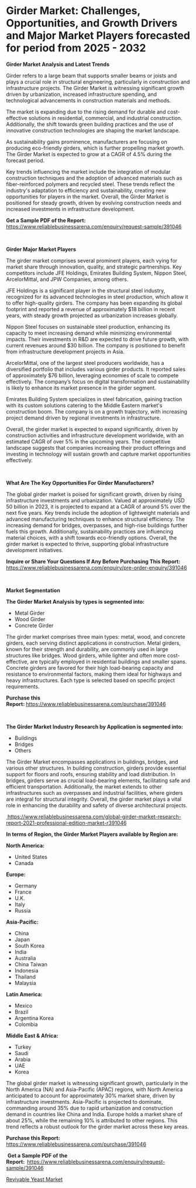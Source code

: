 <p><h1>Girder Market: Challenges, Opportunities, and Growth Drivers and Major Market Players forecasted for period from 2025 - 2032</h1></p><p><strong>Girder Market Analysis and Latest Trends</strong></p>
<p><p>Girder refers to a large beam that supports smaller beams or joists and plays a crucial role in structural engineering, particularly in construction and infrastructure projects. The Girder Market is witnessing significant growth driven by urbanization, increased infrastructure spending, and technological advancements in construction materials and methods. </p><p>The market is expanding due to the rising demand for durable and cost-effective solutions in residential, commercial, and industrial construction. Additionally, the shift towards green building practices and the use of innovative construction technologies are shaping the market landscape. </p><p>As sustainability gains prominence, manufacturers are focusing on producing eco-friendly girders, which is further propelling market growth. The Girder Market is expected to grow at a CAGR of 4.5% during the forecast period. </p><p>Key trends influencing the market include the integration of modular construction techniques and the adoption of advanced materials such as fiber-reinforced polymers and recycled steel. These trends reflect the industry's adaptation to efficiency and sustainability, creating new opportunities for players in the market. Overall, the Girder Market is positioned for steady growth, driven by evolving construction needs and increased investments in infrastructure development.</p></p>
<p><strong>Get a Sample PDF of the Report:&nbsp;</strong> <a href="https://www.reliablebusinessarena.com/enquiry/request-sample/391046?utm_campaign=3270&utm_medium=2&utm_source=Github&utm_content=ia&utm_term=29032025&utm_id=girder">https://www.reliablebusinessarena.com/enquiry/request-sample/391046</a></p>
<p>&nbsp;</p>
<p><strong>Girder Major Market Players</strong></p>
<p><p>The girder market comprises several prominent players, each vying for market share through innovation, quality, and strategic partnerships. Key competitors include JFE Holdings, Emirates Building System, Nippon Steel, ArcelorMittal, and JPW Companies, among others.</p><p>JFE Holdings is a significant player in the structural steel industry, recognized for its advanced technologies in steel production, which allow it to offer high-quality girders. The company has been expanding its global footprint and reported a revenue of approximately $18 billion in recent years, with steady growth projected as urbanization increases globally.</p><p>Nippon Steel focuses on sustainable steel production, enhancing its capacity to meet increasing demand while minimizing environmental impacts. Their investments in R&D are expected to drive future growth, with current revenues around $30 billion. The company is positioned to benefit from infrastructure development projects in Asia.</p><p>ArcelorMittal, one of the largest steel producers worldwide, has a diversified portfolio that includes various girder products. It reported sales of approximately $76 billion, leveraging economies of scale to compete effectively. The company’s focus on digital transformation and sustainability is likely to enhance its market presence in the girder segment.</p><p>Emirates Building System specializes in steel fabrication, gaining traction with its custom solutions catering to the Middle Eastern market's construction boom. The company is on a growth trajectory, with increasing project demand driven by regional investments in infrastructure.</p><p>Overall, the girder market is expected to expand significantly, driven by construction activities and infrastructure development worldwide, with an estimated CAGR of over 5% in the upcoming years. The competitive landscape suggests that companies increasing their product offerings and investing in technology will sustain growth and capture market opportunities effectively.</p></p>
<p>&nbsp;</p>
<p><strong>What Are The Key Opportunities For Girder Manufacturers?</strong></p>
<p><p>The global girder market is poised for significant growth, driven by rising infrastructure investments and urbanization. Valued at approximately USD 50 billion in 2023, it is projected to expand at a CAGR of around 5% over the next five years. Key trends include the adoption of lightweight materials and advanced manufacturing techniques to enhance structural efficiency. The increasing demand for bridges, overpasses, and high-rise buildings further fuels this growth. Additionally, sustainability practices are influencing material choices, with a shift towards eco-friendly options. Overall, the girder market is expected to thrive, supporting global infrastructure development initiatives.</p></p>
<p><strong>Inquire or Share Your Questions If Any Before Purchasing This Report:</strong> <a href="https://www.reliablebusinessarena.com/enquiry/pre-order-enquiry/391046?utm_campaign=3270&utm_medium=2&utm_source=Github&utm_content=ia&utm_term=29032025&utm_id=girder">https://www.reliablebusinessarena.com/enquiry/pre-order-enquiry/391046</a></p>
<p>&nbsp;</p>
<p><strong>Market Segmentation</strong></p>
<p><strong>The Girder Market Analysis by types is segmented into:</strong></p>
<p><ul><li>Metal Girder</li><li>Wood Girder</li><li>Concrete Girder</li></ul></p>
<p><p>The girder market comprises three main types: metal, wood, and concrete girders, each serving distinct applications in construction. Metal girders, known for their strength and durability, are commonly used in large structures like bridges. Wood girders, while lighter and often more cost-effective, are typically employed in residential buildings and smaller spans. Concrete girders are favored for their high load-bearing capacity and resistance to environmental factors, making them ideal for highways and heavy infrastructures. Each type is selected based on specific project requirements.</p></p>
<p><strong>Purchase this Report:&nbsp;</strong><a href="https://www.reliablebusinessarena.com/purchase/391046?utm_campaign=3270&utm_medium=2&utm_source=Github&utm_content=ia&utm_term=29032025&utm_id=girder">https://www.reliablebusinessarena.com/purchase/391046</a></p>
<p>&nbsp;</p>
<p><strong>The Girder Market Industry Research by Application is segmented into:</strong></p>
<p><ul><li>Buildings</li><li>Bridges</li><li>Others</li></ul></p>
<p><p>The Girder Market encompasses applications in buildings, bridges, and various other structures. In building construction, girders provide essential support for floors and roofs, ensuring stability and load distribution. In bridges, girders serve as crucial load-bearing elements, facilitating safe and efficient transportation. Additionally, the market extends to other infrastructures such as overpasses and industrial facilities, where girders are integral for structural integrity. Overall, the girder market plays a vital role in enhancing the durability and safety of diverse architectural projects.</p></p>
<p><a href="https://www.reliablebusinessarena.com/global-girder-market-research-report-2021-professional-edition-market-r391046?utm_campaign=3270&utm_medium=2&utm_source=Github&utm_content=ia&utm_term=29032025&utm_id=girder">&nbsp;https://www.reliablebusinessarena.com/global-girder-market-research-report-2021-professional-edition-market-r391046</a></p>
<p><strong>In terms of Region, the Girder Market Players available by Region are:</strong></p>
<p>
    <p> <strong> North America: </strong>
        <ul>
            <li>United States</li>
            <li>Canada</li>
        </ul>
        </p> 
    <p> <strong> Europe: </strong>
        <ul>
            <li>Germany</li>
            <li>France</li>
            <li>U.K.</li>
            <li>Italy</li>
            <li>Russia</li>
        </ul>
        </p> 
    <p> <strong> Asia-Pacific: </strong>
        <ul>
            <li>China</li>
            <li>Japan</li>
            <li>South Korea</li>
            <li>India</li>
            <li>Australia</li>
            <li>China Taiwan</li>
            <li>Indonesia</li>
            <li>Thailand</li>
            <li>Malaysia</li>
        </ul>
        </p> 
    <p> <strong> Latin America: </strong>
        <ul>
            <li>Mexico</li>
            <li>Brazil</li>
            <li>Argentina Korea</li>
            <li>Colombia</li>
        </ul>
        </p> 
    <p> <strong> Middle East & Africa: </strong>
        <ul>
            <li>Turkey</li>
            <li>Saudi</li>
            <li>Arabia</li>
            <li>UAE</li>
            <li>Korea</li>
        </ul>
    </p>
    </p>
<p><p>The global girder market is witnessing significant growth, particularly in the North America (NA) and Asia-Pacific (APAC) regions, with North America anticipated to account for approximately 30% market share, driven by infrastructure investments. Asia-Pacific is projected to dominate, commanding around 35% due to rapid urbanization and construction demand in countries like China and India. Europe holds a market share of about 25%, while the remaining 10% is attributed to other regions. This trend reflects a robust outlook for the girder market across these key areas.</p></p>
<p><strong>Purchase this Report: </strong><a href="https://www.reliablebusinessarena.com/purchase/391046?utm_campaign=3270&utm_medium=2&utm_source=Github&utm_content=ia&utm_term=29032025&utm_id=girder">https://www.reliablebusinessarena.com/purchase/391046</a></p>
<p>&nbsp;<strong>Get a Sample PDF of the Report:&nbsp;&nbsp;</strong><a href="https://www.reliablebusinessarena.com/enquiry/request-sample/391046?utm_campaign=3270&utm_medium=2&utm_source=Github&utm_content=ia&utm_term=29032025&utm_id=girder">https://www.reliablebusinessarena.com/enquiry/request-sample/391046</a></p>
<p><strong></strong></p>
<p><p><a href="https://github.com/daemluari/Market-Research-Report-List-1/blob/main/revivable-yeast-market.md?utm_campaign=3270&utm_medium=2&utm_source=Github&utm_content=ia&utm_term=29032025&utm_id=girder">Revivable Yeast Market</a></p></p>